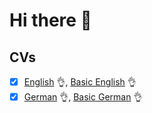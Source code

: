 # Hi there 👋

<!--
**npujol/npujol** is a ✨ _special_ ✨ repository because its `README.md` (this file) appears on your GitHub profile.

Here are some ideas to get you started:

- 🔭 I’m currently working on ...
- 🌱 I’m currently learning ...
- 👯 I’m looking to collaborate on ...
- 🤔 I’m looking for help with ...
- 💬 Ask me about ...
- 📫 How to reach me: ...
- 😄 Pronouns: ...
- ⚡ Fun fact: ...
-->

## CVs

- [x] [English](./Me/chuli-cv/cv-en.pdf) 👌, [Basic English](./Me/basic-cv/basic-cv-en.pdf) 👌
- [x] [German](./Me/chuli-cv/cv-de.pdf) 👌, [Basic German](./Me/basic-cv/basic-cv-de.pdf) 👌
